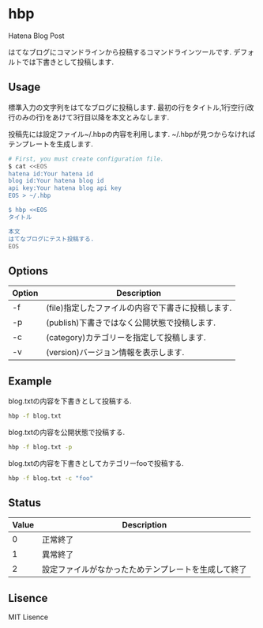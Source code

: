 # hbp
Hatena Blog Post

はてなブログにコマンドラインから投稿するコマンドラインツールです.
デフォルトでは下書きとして投稿します.

## Usage

標準入力の文字列をはてなブログに投稿します.
最初の行をタイトル,1行空行(改行のみの行)をあけて3行目以降を本文とみなします.

投稿先には設定ファイル~/.hbpの内容を利用します.
~/.hbpが見つからなければテンプレートを生成します.

```sh
# First, you must create configuration file.
$ cat <<EOS
hatena id:Your hatena id
blog id:Your hatena blog id
api key:Your hatena blog api key
EOS > ~/.hbp

$ hbp <<EOS
タイトル

本文
はてなブログにテスト投稿する.
EOS
```

## Options

| Option | Description |
|--------|-------------|
| -f     | (file)指定したファイルの内容で下書きに投稿します. |
| -p     | (publish)下書きではなく公開状態で投稿します. |
| -c     | (category)カテゴリーを指定して投稿します. |
| -v     | (version)バージョン情報を表示します. |

## Example

blog.txtの内容を下書きとして投稿する.

```sh
hbp -f blog.txt
```

blog.txtの内容を公開状態で投稿する.

```sh
hbp -f blog.txt -p
```

blog.txtの内容を下書きとしてカテゴリーfooで投稿する.

```sh
hbp -f blog.txt -c "foo"
```

## Status

| Value | Description |
|-------|-------------|
| 0     | 正常終了    |
| 1     | 異常終了    |
| 2     | 設定ファイルがなかったためテンプレートを生成して終了    |




## Lisence

MIT Lisence
